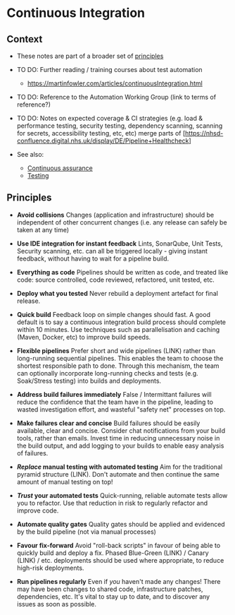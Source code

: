 # Continuous Integration

## Context

* These notes are part of a broader set of [principles](../principles.md)
* TO DO: Further reading / training courses about test automation
  * https://martinfowler.com/articles/continuousIntegration.html
* TO DO: Reference to the Automation Working Group (link to terms of reference?)
* TO DO: Notes on expected coverage & CI strategies (e.g. load & performance testing, security testing, dependency scanning, scanning for secrets, accessibility testing, etc, etc)
  merge parts of [https://nhsd-confluence.digital.nhs.uk/display/DE/Pipeline+Healthcheck]

* See also:
    * [Continuous assurance](continuous-assurance.md)
    * [Testing](testing.md)

## Principles

* **Avoid collisions**
  Changes (application and infrastructure) should be independent of other concurrent changes (i.e. any release can safely be taken at any time)

* **Use IDE integration for instant feedback**
  Lints, SonarQube, Unit Tests, Security scanning, etc. can all be triggered locally - giving instant feedback, without having to wait for a pipeline build.

* **Everything as code**
  Pipelines should be written as code, and treated like code: source controlled, code reviewed, refactored, unit tested, etc.

* **Deploy what you tested**
  Never rebuild a deployment artefact for final release.

* **Quick build**
  Feedback loop on simple changes should fast. A good default is to say a continuous integration build process should complete within 10 minutes. Use techniques such as parallelisation and caching (Maven, Docker, etc) to improve build speeds.

* **Flexible pipelines**
  Prefer short and wide pipelines (LINK) rather than long-running sequential pipelines. This enables the team to choose the shortest responsible path to done.
  Through this mechanism, the team can optionally incorporate long-running checks and tests (e.g. Soak/Stress testing) into builds and deployments.

* **Address build failures immediately**
  False / Intermittant failures will reduce the confidence that the team have in the pipeline, leading to wasted investigation effort, and wasteful "safety net" processes on top.

* **Make failures clear and concise**
  Build failures should be easily available, clear and concise. Consider chat notifications from your build tools, rather than emails. Invest time in reducing unnecessary noise in the build output, and add logging to your builds to enable easy analysis of failures.

* ***Replace* manual testing with automated testing**
  Aim for the traditional pyramid structure (LINK). Don't automate and then continue the same amount of manual testing on top!

* ***Trust* your automated tests**
  Quick-running, reliable automate tests allow you to refactor.  Use that reduction in risk to regularly refactor and improve code.

* **Automate quality gates**
  Quality gates should be applied and evidenced by the build pipeline (not via manual processes)

* **Favour fix-forward**
  Avoid "roll-back scripts" in favour of being able to quickly build and deploy a fix.
  Phased Blue-Green (LINK) / Canary (LINK) / etc. deployments should be used where appropriate, to reduce high-risk deployments.

* **Run pipelines regularly**
  Even if *you* haven't made any changes! There may have been changes to shared code, infrastructure patches, dependencies, etc. It's vital to stay up to date, and to discover any issues as soon as possible.

